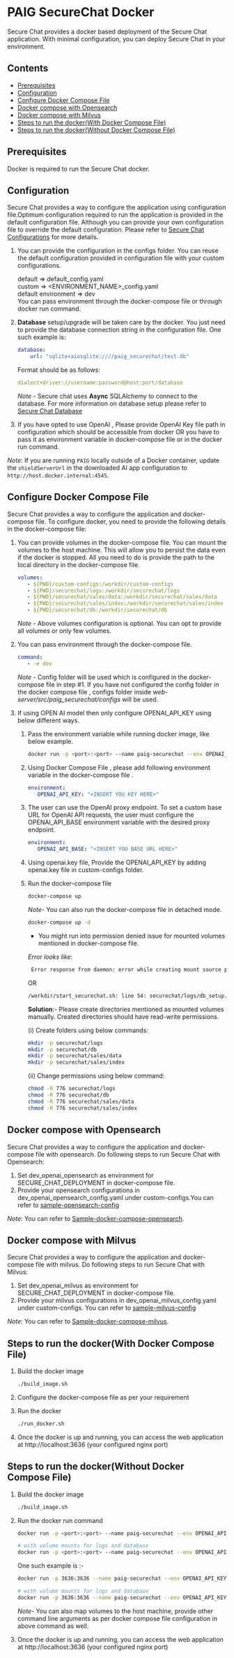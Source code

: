 # PAIG SecureChat Docker

Secure Chat provides a docker based deployment of the Secure Chat application. 
With minimal configuration, you can deploy Secure Chat in your environment.

## Contents
- [Prerequisites](#prerequisites)
- [Configuration](#configuration)
- [Configure Docker Compose File](#configuration-docker-compose)
- [Docker compose with Opensearch](#docker-compose-with-opensearch)
- [Docker compose with Milvus](#docker-compose-with-milvus)
- [Steps to run the docker(With Docker Compose File)](#steps-to-run-the-docker)
- [Steps to run the docker(Without Docker Compose File)](#steps-to-run-the-docker-without)


## Prerequisites <a name="prerequisites"></a>
Docker is required to run the Secure Chat docker.

## Configuration <a name="configuration"></a> 
Secure Chat provides a way to configure the application using configuration file.Optimum configuration required to run the application is provided in the default configuration file.
Although you can provide your own configuration file to override the default configuration.
Please refer to [Secure Chat Configurations](../README.md) for more details.

1. You can provide the configuration in the configs folder. 
   You can reuse the default configuration provided in configuration file with your custom configurations.

   default => default_config.yaml <br />
   custom => <ENVIRONMENT_NAME>_config.yaml<br />
   default environment => dev<br />
   You can pass environment through the docker-compose file or through docker run command.
2. **Database** setup/upgrade will be taken care by the docker. 
   You just need to provide the database connection string in the configuration file.
   One such example is:
   ```yaml
   database:
       url: "sqlite+aiosqlite:////paig_securechat/test.db"
   
   ```
   Format should be as follows:
   ```yaml
   dialect+driver://username:password@host:port/database
   ```
   _Note_ - Secure chat uses **Async** SQLAlchemy to connect to the database.
   For more information on database setup please refer to [Secure Chat Database](../web-server/src/paig_securechat/database_setup/README.md)
3. If you have opted to use OpenAI , Please provide OpenAI Key file path in configuration which should be accessible from docker OR 
   you have to pass it as environment variable in docker-compose file or in the docker run command.

_Note_: If you are running `PAIG` locally outside of a Docker container, 
update the `shieldServerUrl` in the downloaded AI app configuration to `http://host.docker.internal:4545`.


## Configure Docker Compose File <a name="configuration-docker-compose"></a> 
Secure Chat provides a way to configure the application and docker-compose file.
To configure docker, you need to provide the following details in the docker-compose file:

1. You can provide volumes in the docker-compose file. 
   You can mount the volumes to the host machine. 
   This will allow you to persist the data even if the docker is stopped.
   All you need to do is provide the path to the local directory in the docker-compose file.
   ```yaml
   volumes:
      - ${PWD}/custom-configs:/workdir/custom-configs
      - ${PWD}/securechat/logs:/workdir/securechat/logs
      - ${PWD}/securechat/sales/data:/workdir/securechat/sales/data
      - ${PWD}/securechat/sales/index:/workdir/securechat/sales/index
      - ${PWD}/securechat/db:/workdir/securechat/db
   ```
    _Note_ - Above volumes configuration is optional. You can opt to provide all volumes or only few volumes.


2. You can pass environment through the docker-compose file.
   ```yaml
   command:
      - -e dev
   ```
   _Note_ - Config folder will be used which is configured in the docker-compose file in step #1.
   If you have not configured the config folder in the docker compose file , configs folder inside _web-server/src/paig_securechat/configs_ will be used. 

3. If using OPEN AI model then only configure OPENAI_API_KEY using below different ways. 
   1. Pass the environment variable while running docker image, like below example.
      ```bash
      docker run -p <port>:<port> --name paig-securechat --env OPENAI_API_KEY=<insert your key here> <built image name>
      ```
   2. Using Docker Compose File , please add following environment variable in the docker-compose file .
      ```yaml
      environment:
         OPENAI_API_KEY: "<INSERT YOU KEY HERE>"
       ```
   3. The user can use the OpenAI proxy endpoint. To set a custom base URL for OpenAI API requests, the user must configure the OPENAI_API_BASE environment variable with the desired proxy endpoint.
      ```yaml
      environment:
         OPENAI_API_BASE: "<INSERT YOU BASE URL HERE>"
      ```
   4. Using openai.key file, Provide the OPENAI_API_KEY by adding openai.key file in custom-configs folder.

   5. Run the docker-compose file
      ```bash
      docker-compose up
      ```
       _Note_- You can also run the docker-compose file in detached mode.
       ```bash
       docker-compose up -d
       ```
      * You might run into permission denied issue for mounted volumes mentioned in docker-compose file.
   
      _Error looks like_:
      ```bash
       Error response from daemon: error while creating mount source path '<${PWD}>/securechat/logs': chown '<${PWD}>/securechat/logs' permission denied
      ```
      OR
      ```bash
      /workdir/start_securechat.sh: line 54: securechat/logs/db_setup.log: Permission denied
      ```
      **Solution**:- Please create directories mentioned as mounted volumes manually. Created directories should have read-write permissions.

      (i) Create folders using below commands:
      ```bash
      mkdir -p securechat/logs
      mkdir -p securechat/db
      mkdir -p securechat/sales/data
      mkdir -p securechat/sales/index
      ```
      (ii) Change permissions using below command:
      ```bash
      chmod -R 776 securechat/logs
      chmod -R 776 securechat/db
      chmod -R 776 securechat/sales/data
      chmod -R 776 securechat/sales/index
      ```


## Docker compose with Opensearch
   Secure Chat provides a way to configure the application and docker-compose file with opensearch. 
   Do following steps to run Secure Chat with Opensearch:
   1. Set dev_openai_opensearch as environment for SECURE_CHAT_DEPLOYMENT in docker-compose file.
   2. Provide your opensearch configurations in dev_openai_opensearch_config.yaml under custom-configs.You can refer to [sample-opensearch-config](sample-custom-configs/dev_openai_opensearch_config.yaml)
    
   _Note_: You can refer to [Sample-docker-compose-opensearch](docker-compose-with-local-opensearch.yml).
   
## Docker compose with Milvus
   Secure Chat provides a way to configure the application and docker-compose file with milvus. 
   Do following steps to run Secure Chat with Milvus:
   1. Set dev_openai_milvus as environment for SECURE_CHAT_DEPLOYMENT in docker-compose file.
   2. Provide your milvus configurations in dev_openai_milvus_config.yaml under custom-configs. You can refer to [sample-milvus-config](sample-custom-configs/dev_openai_milvus_config.yaml)

   _Note_: You can refer to [Sample-docker-compose-milvus](docker-compose-with-local-milvus.yml).


## Steps to run the docker(With Docker Compose File) <a name="steps-to-run-the-docker"></a>

1. Build the docker image
   ```bash
   ./build_image.sh
   ```
2. Configure the docker-compose file as per your requirement
3. Run the docker
   ```bash
   ./run_docker.sh
   ```
   
4. Once the docker is up and running, you can access the web application at http://localhost:3636 (your configured nginx port)


## Steps to run the docker(Without Docker Compose File) <a name="steps-to-run-the-docker-without"></a>
1. Build the docker image
   ```bash
   ./build_image.sh
   ```

2. Run the docker run command
    ```bash
   docker run -p <port>:<port> --name paig-securechat --env OPENAI_API_KEY=<insert your key here> <built image name>
   
   # with volume mounts for logs and database
   docker run -p <port>:<port> --name paig-securechat --env OPENAI_API_KEY=<insert your key here> -v ./logs:/workdir/securechat/logs -v ./db:/workdir/securechat/db <built image name>

   ```
   One such example is :-
   ```bash
   docker run -p 3636:3636 --name paig-securechat --env OPENAI_API_KEY='xxxxx' paig-securechat:latest
   
   # with volume mounts for logs and database
   docker run -p 3636:3636 --name paig-securechat --env OPENAI_API_KEY='xxxxx' -v ./logs:/workdir/securechat/logs -v ./db:/workdir/securechat/db privacera/paig-securechat:latest

   ```
   
   _Note_- You can also map volumes to the host machine, provide other command line arguments as per docker compose file configuration in above command as well. 
   
3. Once the docker is up and running, you can access the web application at http://localhost:3636 (your configured nginx port)
